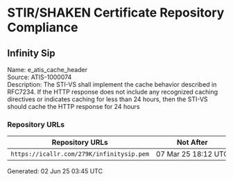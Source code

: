 # STIR/SHAKEN Certificate Repository Compliance

## Infinity Sip

Name: e_atis_cache_header\
Source: ATIS-1000074\
Description: The STI-VS shall implement the cache behavior described in RFC7234. If the HTTP response does not include any recognized caching directives or indicates caching for less than 24 hours, then the STI-VS should cache the HTTP response for 24 hours
### Repository URLs

| Repository URLs | Not After |  Problems | Link |
|-----------------|-----------|-----------|------|
| `https://icallr.com/279K/infinitysip.pem` | 07&#160;Mar&#160;25&#160;18:12&#160;UTC | true | [view](../../REPOS/bb7aef47a1352d60d4126b2c5f9d2e0d4f388f54/README.md) |


Generated: 02 Jun 25 03:45 UTC